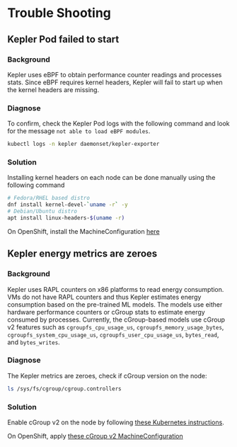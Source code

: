 # Trouble Shooting

## Kepler Pod failed to start
### Background
Kepler uses eBPF to obtain performance counter readings and processes stats. Since eBPF requires kernel headers, Kepler will fail to start up when the kernel headers are missing.

### Diagnose
To confirm, check the Kepler Pod logs with the following command and look for the message `not able to load eBPF modules`. 

```bash
kubectl logs -n kepler daemonset/kepler-exporter
```

### Solution

Installing kernel headers on each node can be done manually using the following command

```bash
# Fedora/RHEL based distro
dnf install kernel-devel-`uname -r` -y
# Debian/Ubuntu distro
apt install linux-headers-$(uname -r)
```

On OpenShift, install the MachineConfiguration [here](https://github.com/sustainable-computing-io/kepler/tree/main/manifests/config/cluster-prereqs)

## Kepler energy metrics are zeroes

### Background

Kepler uses RAPL counters on x86 platforms to read energy consumption. 
VMs do not have RAPL counters and thus Kepler estimates energy consumption based on the pre-trained ML models. The models use either hardware performance counters or cGroup stats to estimate energy consumed by processes. Currently, the cGroup-based models use cGroup v2 features such as `cgroupfs_cpu_usage_us`, `cgroupfs_memory_usage_bytes`, `cgroupfs_system_cpu_usage_us`, `cgroupfs_user_cpu_usage_us`, `bytes_read`, and `bytes_writes`.

### Diagnose

The Kepler metrics are zeroes, check if cGroup version on the node:

```bash
ls /sys/fs/cgroup/cgroup.controllers
```

### Solution

Enable cGroup v2 on the node by following [these Kubernetes instructions](https://kubernetes.io/docs/concepts/architecture/cgroups/).

On OpenShift, apply [these cGroup v2 MachineConfiguration](https://github.com/sustainable-computing-io/kepler/tree/main/manifests/config/cluster-prereqs)
